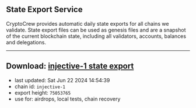 ## State Export Service
CryptoCrew provides automatic daily state exports for all chains we validate. State export files can be used as genesis files and are a snapshot of the current blockchain state, including all validators, accounts, balances and delegations.

---
**Download: [injective-1 state export](https://dl-eu2.ccvalidators.com/SERVICE/injective/injective-1_export_75053765.json)**
---

- last updated: Sat Jun 22 2024 14:54:39
- chain id: `injective-1`
- export height: `75053765`
- use for: airdrops, local tests, chain recovery
